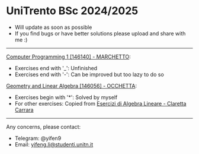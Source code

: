 # UniTrento BSc 2024/2025

- Will update as soon as possible
- If you find bugs or have better solutions please upload and share with me :)

---

[Computer Programming 1 [146140] - MARCHETTO](https://didatticaonline.unitn.it/dol/course/view.php?id=39259):
- Exercises end with '_': Unfinished
- Exercises end with '-': Can be improved but too lazy to do so

[Geometry and Linear Algebra [146056] - OCCHETTA](https://didatticaonline.unitn.it/dol/course/view.php?id=39175):
- Exercises begin with '*': Solved by myself
- For other exercises: Copied from [Esercizi di Algebra Lineare - Claretta Carrara](https://www.science.unitn.it/~fontanar/downloads/carrara.pdf)

---

Any concerns, please contact:
- Telegram: @yifen9
- Email: yifeng.li@studenti.unitn.it
